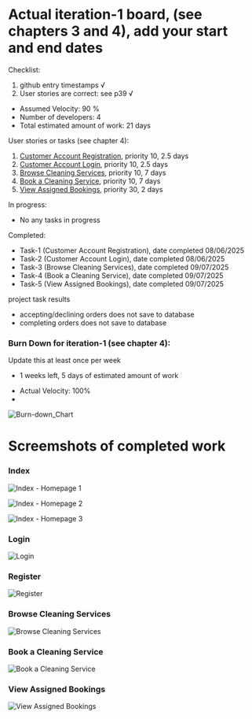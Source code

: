 # Actual iteration-1 board, (see chapters 3 and 4), add your start and end dates 

Checklist: 
1. github entry timestamps √
2. User stories are correct: see p39 √

* Assumed Velocity: 90 % 
* Number of developers: 4
* Total estimated amount of work: 21 days

User stories or tasks (see chapter 4):
1. [Customer Account Registration](./user_stories/user_stories.md), priority 10, 2.5 days
2. [Customer Account Login](./user_stories/user_stories.md), priority 10, 2.5 days
3. [Browse Cleaning Services](./user_stories/user_stories.md), priority 10, 7 days
4. [Book a Cleaning Service](./user_stories/user_stories.md), priority 10, 7 days 
5. [View Assigned Bookings](./user_stories/user_stories.md), priority 30, 2 days
<!-- 5. [Manage Provider Availability](./user_stories/user_stories.md), priority 10, 1.5 days -->
<!-- 6. [Provider Login](./user_stories/user_stories.md), priority 10, 1.5 days -->
<!-- 7. [Provider Account Registration](./user_stories/user_stories.md), priority 10, 1.5 days -->



In progress:
<!-- * Task-2 (Browse Cleaning Services), date started 18/06/2025
* Task-1 (Book a Cleaning Service), date started 18/06/2025
* Task-4 (View Assigned Bookings), date started 18/06/2025 -->
* No any tasks in progress

Completed:
* Task-1 (Customer Account Registration), date completed 08/06/2025
* Task-2 (Customer Account Login), date completed 08/06/2025
* Task-3 (Browse Cleaning Services), date completed 09/07/2025
* Task-4 (Book a Cleaning Service), date completed 09/07/2025
* Task-5 (View Assigned Bookings), date completed 09/07/2025

project task results
* accepting/declining orders does not save to database 
* completing orders does not save to database

### Burn Down for iteration-1 (see chapter 4):
Update this at least once per week
* 1 weeks left, 5 days of estimated amount of work 
<!-- * 2 weeks left, xx days
* 1 weeks left, xx days
* 0 weeks left, xx days -->
* Actual Velocity: 100%
* 
![Burn-down_Chart](images/iteation1_images/Burn-down_Chart.png)

# Screemshots of completed work

### Index
![Index - Homepage 1](images/iteation1_images/Homepage_1.png)

![Index - Homepage 2](images/iteation1_images/Homepage_2.png)

![Index - Homepage 3](images/iteation1_images/Homepage_3.png)

### Login
![Login](images/iteation1_images/Login.jpeg)

### Register
![Register](images/iteation1_images/Register.jpeg)

<!-- ### Service Type - Provider View
![Service Type - Provider View](images/iteation1_images/ServicesType_Provider.jpeg) -->

### Browse Cleaning Services
![Browse Cleaning Services](images/iteation1_images/BrowseServices.jpeg)

### Book a Cleaning Service
![Book a Cleaning Service](images/iteation1_images/BookCleaningService.jpeg)

### View Assigned Bookings
![View Assigned Bookings](images/iteation1_images/MyOrdersCustomer.jpeg)

<!-- ### My Orders - provider view
![My Orders - provider view](images/iteation1_images/MyOrdersProviders.jpeg)

### Provider Dashboard
![Provider Dashboard](images/iteation1_images/ProviderDashboard.jpeg) -->

